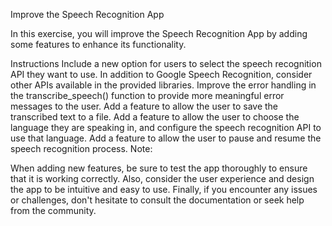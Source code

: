 Improve the Speech Recognition App

In this exercise, you will improve the Speech Recognition App by adding some features to enhance its functionality.


Instructions
Include a new option for users to select the speech recognition API they want to use. In addition to Google Speech Recognition, consider other APIs available in the provided libraries.
Improve the error handling in the transcribe_speech() function to provide more meaningful error messages to the user.
Add a feature to allow the user to save the transcribed text to a file.
Add a feature to allow the user to choose the language they are speaking in, and configure the speech recognition API to use that language.
Add a feature to allow the user to pause and resume the speech recognition process.
Note:

When adding new features, be sure to test the app thoroughly to ensure that it is working correctly. Also, consider the user experience and design the app to be intuitive and easy to use. Finally, if you encounter any issues or challenges, don't hesitate to consult the documentation or seek help from the community.

